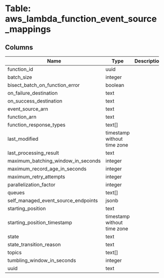 
# Table: aws_lambda_function_event_source_mappings

## Columns
| Name        | Type           | Description  |
| ------------- | ------------- | -----  |
|function_id|uuid||
|batch_size|integer||
|bisect_batch_on_function_error|boolean||
|on_failure_destination|text||
|on_success_destination|text||
|event_source_arn|text||
|function_arn|text||
|function_response_types|text[]||
|last_modified|timestamp without time zone||
|last_processing_result|text||
|maximum_batching_window_in_seconds|integer||
|maximum_record_age_in_seconds|integer||
|maximum_retry_attempts|integer||
|parallelization_factor|integer||
|queues|text[]||
|self_managed_event_source_endpoints|jsonb||
|starting_position|text||
|starting_position_timestamp|timestamp without time zone||
|state|text||
|state_transition_reason|text||
|topics|text[]||
|tumbling_window_in_seconds|integer||
|uuid|text||
